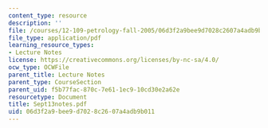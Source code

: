 ```yaml
---
content_type: resource
description: ''
file: /courses/12-109-petrology-fall-2005/06d3f2a9bee9d7028c2607a4adb9b011_Sept13notes.pdf
file_type: application/pdf
learning_resource_types:
- Lecture Notes
license: https://creativecommons.org/licenses/by-nc-sa/4.0/
ocw_type: OCWFile
parent_title: Lecture Notes
parent_type: CourseSection
parent_uid: f5b77fac-870c-7e61-1ec9-10cd30e2a62e
resourcetype: Document
title: Sept13notes.pdf
uid: 06d3f2a9-bee9-d702-8c26-07a4adb9b011
---
```

